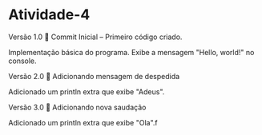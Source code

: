 # Atividade-4

Versão 1.0
📌 Commit Inicial – Primeiro código criado.

Implementação básica do programa.
Exibe a mensagem "Hello, world!" no console.

Versão 2.0
📌 Adicionando mensagem de despedida

Adicionado um println extra que exibe "Adeus".

Versão 3.0
📌 Adicionando nova saudação

Adicionado um println extra que exibe "Ola".f
